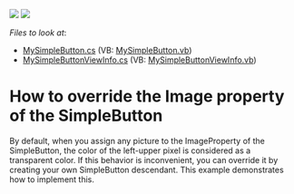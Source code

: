 <!-- default badges list -->
[![](https://img.shields.io/badge/Open_in_DevExpress_Support_Center-FF7200?style=flat-square&logo=DevExpress&logoColor=white)](https://supportcenter.devexpress.com/ticket/details/E985)
[![](https://img.shields.io/badge/📖_How_to_use_DevExpress_Examples-e9f6fc?style=flat-square)](https://docs.devexpress.com/GeneralInformation/403183)
<!-- default badges end -->
<!-- default file list -->
*Files to look at*:

* [MySimpleButton.cs](./CS/Q139166/MySimpleButton.cs) (VB: [MySimpleButton.vb](./VB/Q139166/MySimpleButton.vb))
* [MySimpleButtonViewInfo.cs](./CS/Q139166/MySimpleButtonViewInfo.cs) (VB: [MySimpleButtonViewInfo.vb](./VB/Q139166/MySimpleButtonViewInfo.vb))
<!-- default file list end -->
# How to override the Image property of the SimpleButton


<p>By default, when you assign any picture to the ImageProperty of the SimpleButton, the color of the left-upper pixel is considered as a transparent color. If this behavior is inconvenient, you can override it by creating your own SimpleButton descendant. This example demonstrates how to implement this.</p>

<br/>


